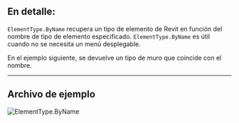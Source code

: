 ## En detalle:
`ElementType.ByName` recupera un tipo de elemento de Revit en función del nombre de tipo de elemento especificado. `ElementType.ByName` es útil cuando no se necesita un menú desplegable.

En el ejemplo siguiente, se devuelve un tipo de muro que coincide con el nombre.
___
## Archivo de ejemplo

![ElementType.ByName](./Revit.Elements.ElementType.ByName_img.jpg)
